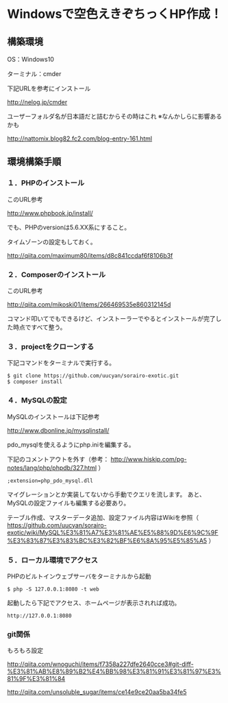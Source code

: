 # Windowsで空色えきぞちっくHP作成！

## 構築環境

OS：Windows10

ターミナル：cmder

下記URLを参考にインストール

http://nelog.jp/cmder

ユーザーフォルダ名が日本語だと詰むからその時はこれ
※なんかしらに影響あるかも

http://nattomix.blog82.fc2.com/blog-entry-161.html


## 環境構築手順

### １．PHPのインストール

このURL参考

http://www.phpbook.jp/install/

でも、PHPのversionは5.6.XX系にすること。

タイムゾーンの設定もしておく。

http://qiita.com/maximum80/items/d8c841ccdaf6f8106b3f

### ２．Composerのインストール

このURL参考

http://qiita.com/mikoski01/items/266469535e860312145d

コマンド叩いてでもできるけど、インストーラーでやるとインストールが完了した時点ですべて整う。

### ３．projectをクローンする

下記コマンドをターミナルで実行する。

```
$ git clone https://github.com/uucyan/sorairo-exotic.git
$ composer install
```

### ４．MySQLの設定

MySQLのインストールは下記参考

http://www.dbonline.jp/mysqlinstall/

pdo_mysqlを使えるようにphp.iniを編集する。

下記のコメントアウトを外す（参考： http://www.hiskip.com/pg-notes/lang/php/phpdb/327.html ）

```
;extension=php_pdo_mysql.dll
```

マイグレーションとか実装してないから手動でクエリを流します。
あと、MySQLの設定ファイルも編集する必要あり。

テーブル作成、マスターデータ追加、設定ファイル内容はWikiを参照（ https://github.com/uucyan/sorairo-exotic/wiki/MySQL%E3%81%A7%E3%81%AE%E5%88%9D%E6%9C%9F%E3%83%87%E3%83%BC%E3%82%BF%E6%8A%95%E5%85%A5 ）

### ５．ローカル環境でアクセス
PHPのビルトインウェブサーバをターミナルから起動

```
$ php -S 127.0.0.1:8080 -t web
```

起動したら下記でアクセス、ホームページが表示されれば成功。

```
http://127.0.0.1:8080
```

### git関係

もろもろ設定

http://qiita.com/wnoguchi/items/f7358a227dfe2640cce3#git-diff-%E3%81%AB%E8%89%B2%E4%BB%98%E3%81%91%E3%81%97%E3%81%9F%E3%81%84

http://qiita.com/unsoluble_sugar/items/ce14e9ce20aa5ba34fe5
